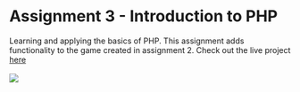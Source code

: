 # Assignment 3 - Introduction to PHP
Learning and applying the basics of PHP. This assignment adds functionality to the game created in assignment 2.
Check out the live project [here](http://webdev.cse.msu.edu/~delfuoc1/step3/welcome.php)
<br><br> <img src="https://i.imgur.com/U0wMTt8.png"><br>